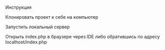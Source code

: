 Инструкция

Клонировать проект к себе на компьютер

Запустить локальный сервер

Открыть index.php в браузере через IDE либо обратившись по адресу localhost/index.php
